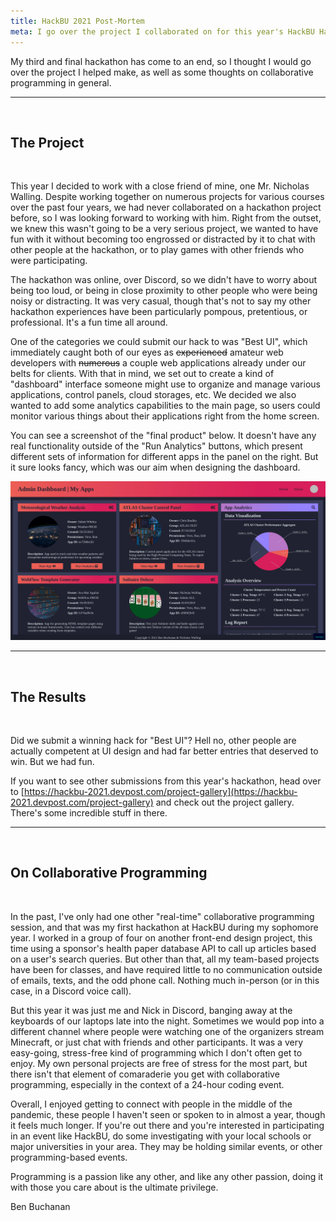 ```yaml
---
title: HackBU 2021 Post-Mortem
meta: I go over the project I collaborated on for this year's HackBU Hackathon.
---
```


My third and final hackathon has come to an end, so I thought I would go over the project I helped make, as well as some thoughts on collaborative programming in general.
<br>

---
<br>

## The Project
<br>

This year I decided to work with a close friend of mine, one Mr. Nicholas Walling. Despite working together on numerous projects for various courses over the past four years, we had never collaborated on a hackathon project before, so I was looking forward to working with him. Right from the outset, we knew this wasn't going to be a very serious project, we wanted to have fun with it without becoming too engrossed or distracted by it to chat with other people at the hackathon, or to play games with other friends who were participating.
<br>

The hackathon was online, over Discord, so we didn't have to worry about being too loud, or being in close proximity to other people who were being noisy or distracting. It was very casual, though that's not to say my other hackathon experiences have been particularly pompous, pretentious, or professional. It's a fun time all around.
<br>

One of the categories we could submit our hack to was "Best UI", which immediately caught both of our eyes as ~~experienced~~ amateur web developers with ~~numerous~~ a couple web applications already under our belts for clients.  With that in mind, we set out to create a kind of "dashboard" interface someone might use to organize and manage various applications, control panels, cloud storages, etc. We decided we also wanted to add some analytics capabilities to the main page, so users could monitor various things about their applications right from the home screen.
<br>

You can see a screenshot of the "final product" below. It doesn't have any real functionality outside of the "Run Analytics" buttons, which present different sets of information for different apps in the panel on the right. But it sure looks fancy, which was our aim when designing the dashboard.
<br>

![Cool Admin Dashboard](/assets/blog/HackBU-2021-Project.jpg)
<br>

---
<br>

## The Results
<br>

Did we submit a winning hack for "Best UI"? Hell no, other people are actually competent at UI design and had far better entries that deserved to win. But we had fun.
<br>

If you want to see other submissions from this year's hackathon, head over to [https://hackbu-2021.devpost.com/project-gallery](https://hackbu-2021.devpost.com/project-gallery) and check out the project gallery. There's some incredible stuff in there.
<br>

---
<br>

## On Collaborative Programming
<br>

In the past, I've only had one other "real-time" collaborative programming session, and that was my first hackathon at HackBU during my sophomore year. I worked in a group of four on another front-end design project, this time using a sponsor's health paper database API to call up articles based on a user's search queries. But other than that, all my team-based projects have been for classes, and have required little to no communication outside of emails, texts, and the odd phone call. Nothing much in-person (or in this case, in a Discord voice call).
<br>

But this year it was just me and Nick in Discord, banging away at the keyboards of our laptops late into the night. Sometimes we would pop into a different channel where people were watching one of the organizers stream Minecraft, or just chat with friends and other participants. It was a very easy-going, stress-free kind of programming which I don't often get to enjoy. My own personal projects are free of stress for the most part, but there isn't that element of comaraderie you get with collaborative programming, especially in the context of a 24-hour coding event.
<br>

Overall, I enjoyed getting to connect with people in the middle of the pandemic, these people I haven't seen or spoken to in almost a year, though it feels much longer. If you're out there and you're interested in participating in an event like HackBU, do some investigating with your local schools or major universities in your area. They may be holding similar events, or other programming-based events.
<br>

Programming is a passion like any other, and like any other passion, doing it with those you care about is the ultimate privilege.
<br>

<div class="attrib">
Ben Buchanan
</div>
